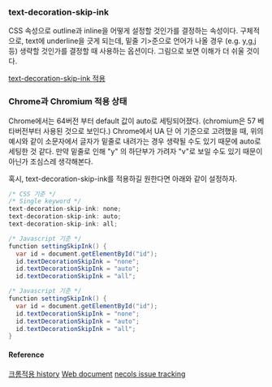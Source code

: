 ### text-decoration-skip-ink
CSS 속성으로 outline과 inline을 어떻게 설정할 것인가를 결정하는 속성이다. 구체적으로, text에 underline을 긋게 되는데, 밑줄 기>준으로 언어가 나올 경우 (e.g. y,g,j 등) 생략할 것인가를 결정할 때 사용하는 옵션이다. 그림으로 보면 이해가 더 쉬울 것이다.

[text-decoration-skip-ink 적용]()

### Chrome과 Chromium 적용 상태
Chrome에서는 64버전 부터 default 값이 auto로 세팅되어졌다. (chromium은 57 베타버전부터 사용된 것으로 보인다.) Chrome에서 UA 단
어 기준으로 고려했을 때, 위의 예시와 같이 소문자에서 글자가 밑줄로 내려가는 경우 생략될 수도 있기 때문에 auto로 세팅한 것 같다. 만약 밑줄로 인해 "y" 의 하단부가 가려자 "v"로 보일 수도 있기 때문이 아닌가 조심스레 생각해본다.

혹시, text-decoration-skip-ink를 적용하길 원한다면 아래와 같이 설정하자.

```java
/* CSS 기준 */
/* Single keyword */
text-decoration-skip-ink: none;
text-decoration-skip-ink: auto;
text-decoration-skip-ink: all;

/* Javascript 기준 */
function settingSkipInk() {
  var id = document.getElementById("id");
  id.textDecorationSkipInk = "none";
  id.textDecorationSkipInk = "auto";
  id.textDecorationSkipInk = "all";

/* Javascript 기준 */
function settingSkipInk() {
  var id = document.getElementById("id");
  id.textDecorationSkipInk = "none";
  id.textDecorationSkipInk = "auto";
  id.textDecorationSkipInk = "all";
}
```

#### Reference
[크롬적용 history](https://www.chromestatus.com/feature/5631679087509504)
[Web document](https://developer.mozilla.org/en-US/docs/Web/CSS/text-decoration-skip-ink)
[necols issue tracking](https://github.com/necolas/normalize.css/issues/722)

